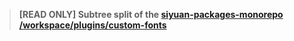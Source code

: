 > **[READ ONLY] Subtree split of the [siyuan-packages-monorepo](https://github.com/Zuoqiu-Yingyi/siyuan-packages-monorepo) [/workspace/plugins/custom-fonts](https://github.com/Zuoqiu-Yingyi/siyuan-packages-monorepo/tree/main/workspace/plugins/custom-fonts)**
